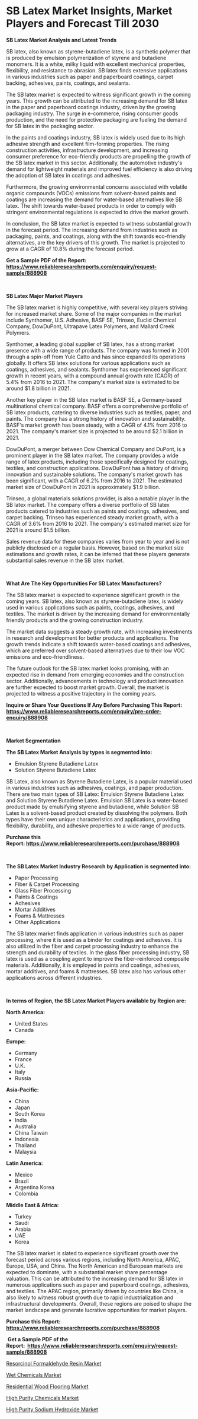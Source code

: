 <p><h1>SB Latex Market Insights, Market Players and Forecast Till 2030</h1></p><p><strong>SB Latex Market Analysis and Latest Trends</strong></p>
<p><p>SB latex, also known as styrene-butadiene latex, is a synthetic polymer that is produced by emulsion polymerization of styrene and butadiene monomers. It is a white, milky liquid with excellent mechanical properties, flexibility, and resistance to abrasion. SB latex finds extensive applications in various industries such as paper and paperboard coatings, carpet backing, adhesives, paints, coatings, and sealants.</p><p>The SB latex market is expected to witness significant growth in the coming years. This growth can be attributed to the increasing demand for SB latex in the paper and paperboard coatings industry, driven by the growing packaging industry. The surge in e-commerce, rising consumer goods production, and the need for protective packaging are fueling the demand for SB latex in the packaging sector.</p><p>In the paints and coatings industry, SB latex is widely used due to its high adhesive strength and excellent film-forming properties. The rising construction activities, infrastructure development, and increasing consumer preference for eco-friendly products are propelling the growth of the SB latex market in this sector. Additionally, the automotive industry's demand for lightweight materials and improved fuel efficiency is also driving the adoption of SB latex in coatings and adhesives.</p><p>Furthermore, the growing environmental concerns associated with volatile organic compounds (VOCs) emissions from solvent-based paints and coatings are increasing the demand for water-based alternatives like SB latex. The shift towards water-based products in order to comply with stringent environmental regulations is expected to drive the market growth.</p><p>In conclusion, the SB latex market is expected to witness substantial growth in the forecast period. The increasing demand from industries such as packaging, paints, and coatings, along with the shift towards eco-friendly alternatives, are the key drivers of this growth. The market is projected to grow at a CAGR of 10.8% during the forecast period.</p></p>
<p><strong>Get a Sample PDF of the Report:&nbsp; <a href="https://www.reliableresearchreports.com/enquiry/request-sample/888908">https://www.reliableresearchreports.com/enquiry/request-sample/888908</a></strong></p>
<p>&nbsp;</p>
<p><strong>SB Latex Major Market Players</strong></p>
<p><p>The SB latex market is highly competitive, with several key players striving for increased market share. Some of the major companies in the market include Synthomer, U.S. Adhesive, BASF SE, Trinseo, Euclid Chemical Company, DowDuPont, Ultrapave Latex Polymers, and Mallard Creek Polymers.</p><p>Synthomer, a leading global supplier of SB latex, has a strong market presence with a wide range of products. The company was formed in 2001 through a spin-off from Yule Catto and has since expanded its operations globally. It offers SB latex solutions for various applications such as coatings, adhesives, and sealants. Synthomer has experienced significant growth in recent years, with a compound annual growth rate (CAGR) of 5.4% from 2016 to 2021. The company's market size is estimated to be around $1.8 billion in 2021.</p><p>Another key player in the SB latex market is BASF SE, a Germany-based multinational chemical company. BASF offers a comprehensive portfolio of SB latex products, catering to diverse industries such as textiles, paper, and paints. The company has a strong history of innovation and sustainability. BASF's market growth has been steady, with a CAGR of 4.1% from 2016 to 2021. The company's market size is projected to be around $2.1 billion in 2021.</p><p>DowDuPont, a merger between Dow Chemical Company and DuPont, is a prominent player in the SB latex market. The company provides a wide range of latex products, including those specifically designed for coatings, textiles, and construction applications. DowDuPont has a history of driving innovation and sustainable solutions. The company's market growth has been significant, with a CAGR of 6.2% from 2016 to 2021. The estimated market size of DowDuPont in 2021 is approximately $1.9 billion.</p><p>Trinseo, a global materials solutions provider, is also a notable player in the SB latex market. The company offers a diverse portfolio of SB latex products catered to industries such as paints and coatings, adhesives, and carpet backing. Trinseo has experienced steady market growth, with a CAGR of 3.6% from 2016 to 2021. The company's estimated market size for 2021 is around $1.5 billion.</p><p>Sales revenue data for these companies varies from year to year and is not publicly disclosed on a regular basis. However, based on the market size estimations and growth rates, it can be inferred that these players generate substantial sales revenue in the SB latex market.</p></p>
<p>&nbsp;</p>
<p><strong>What Are The Key Opportunities For SB Latex Manufacturers?</strong></p>
<p><p>The SB latex market is expected to experience significant growth in the coming years. SB latex, also known as styrene-butadiene latex, is widely used in various applications such as paints, coatings, adhesives, and textiles. The market is driven by the increasing demand for environmentally friendly products and the growing construction industry.</p><p>The market data suggests a steady growth rate, with increasing investments in research and development for better products and applications. The growth trends indicate a shift towards water-based coatings and adhesives, which are preferred over solvent-based alternatives due to their low VOC emissions and eco-friendliness.</p><p>The future outlook for the SB latex market looks promising, with an expected rise in demand from emerging economies and the construction sector. Additionally, advancements in technology and product innovation are further expected to boost market growth. Overall, the market is projected to witness a positive trajectory in the coming years.</p></p>
<p><strong>Inquire or Share Your Questions If Any Before Purchasing This Report: <a href="https://www.reliableresearchreports.com/enquiry/pre-order-enquiry/888908">https://www.reliableresearchreports.com/enquiry/pre-order-enquiry/888908</a></strong></p>
<p>&nbsp;</p>
<p><strong>Market Segmentation</strong></p>
<p><strong>The SB Latex Market Analysis by types is segmented into:</strong></p>
<p><ul><li>Emulsion Styrene Butadiene Latex</li><li>Solution Styrene Butadiene Latex</li></ul></p>
<p><p>SB Latex, also known as Styrene Butadiene Latex, is a popular material used in various industries such as adhesives, coatings, and paper production. There are two main types of SB Latex: Emulsion Styrene Butadiene Latex and Solution Styrene Butadiene Latex. Emulsion SB Latex is a water-based product made by emulsifying styrene and butadiene, while Solution SB Latex is a solvent-based product created by dissolving the polymers. Both types have their own unique characteristics and applications, providing flexibility, durability, and adhesive properties to a wide range of products.</p></p>
<p><strong>Purchase this Report:&nbsp;<a href="https://www.reliableresearchreports.com/purchase/888908">https://www.reliableresearchreports.com/purchase/888908</a></strong></p>
<p>&nbsp;</p>
<p><strong>The SB Latex Market Industry Research by Application is segmented into:</strong></p>
<p><ul><li>Paper Processing</li><li>Fiber & Carpet Processing</li><li>Glass Fiber Processing</li><li>Paints & Coatings</li><li>Adhesives</li><li>Mortar Additives</li><li>Foams & Mattresses</li><li>Other Applications</li></ul></p>
<p><p>The SB latex market finds application in various industries such as paper processing, where it is used as a binder for coatings and adhesives. It is also utilized in the fiber and carpet processing industry to enhance the strength and durability of textiles. In the glass fiber processing industry, SB latex is used as a coupling agent to improve the fiber-reinforced composite materials. Additionally, it is employed in paints and coatings, adhesives, mortar additives, and foams & mattresses. SB latex also has various other applications across different industries.</p></p>
<p>&nbsp;</p>
<p><strong>In terms of Region, the SB Latex Market Players available by Region are:</strong></p>
<p>
    <p> <strong> North America: </strong>
        <ul>
            <li>United States</li>
            <li>Canada</li>
        </ul>
        </p> 
    <p> <strong> Europe: </strong>
        <ul>
            <li>Germany</li>
            <li>France</li>
            <li>U.K.</li>
            <li>Italy</li>
            <li>Russia</li>
        </ul>
        </p> 
    <p> <strong> Asia-Pacific: </strong>
        <ul>
            <li>China</li>
            <li>Japan</li>
            <li>South Korea</li>
            <li>India</li>
            <li>Australia</li>
            <li>China Taiwan</li>
            <li>Indonesia</li>
            <li>Thailand</li>
            <li>Malaysia</li>
        </ul>
        </p> 
    <p> <strong> Latin America: </strong>
        <ul>
            <li>Mexico</li>
            <li>Brazil</li>
            <li>Argentina Korea</li>
            <li>Colombia</li>
        </ul>
        </p> 
    <p> <strong> Middle East & Africa: </strong>
        <ul>
            <li>Turkey</li>
            <li>Saudi</li>
            <li>Arabia</li>
            <li>UAE</li>
            <li>Korea</li>
        </ul>
    </p>
    </p>
<p><p>The SB latex market is slated to experience significant growth over the forecast period across various regions, including North America, APAC, Europe, USA, and China. The North American and European markets are expected to dominate, with a substantial market share percentage valuation. This can be attributed to the increasing demand for SB latex in numerous applications such as paper and paperboard coatings, adhesives, and textiles. The APAC region, primarily driven by countries like China, is also likely to witness robust growth due to rapid industrialization and infrastructural developments. Overall, these regions are poised to shape the market landscape and generate lucrative opportunities for market players.</p></p>
<p><strong>Purchase this Report: <a href="https://www.reliableresearchreports.com/purchase/888908">https://www.reliableresearchreports.com/purchase/888908</a></strong></p>
<p>&nbsp;<strong>Get a Sample PDF of the Report:&nbsp;&nbsp;<a href="https://www.reliableresearchreports.com/enquiry/request-sample/888908">https://www.reliableresearchreports.com/enquiry/request-sample/888908</a></strong></p>
<p><strong></strong></p>
<p><p><a href="https://github.com/gulaimolin/Market-Research-Report-List-1/blob/main/resorcinol-formaldehyde-resin-market.md">Resorcinol Formaldehyde Resin Market</a></p><p><a href="https://github.com/grishafomin4852/Market-Research-Report-List-1/blob/main/wet-chemicals-market.md">Wet Chemicals Market</a></p><p><a href="https://github.com/ruslanpoljakovrd177/Market-Research-Report-List-1/blob/main/residential-wood-flooring-market.md">Residential Wood Flooring Market</a></p><p><a href="https://github.com/abbypearson7765/Market-Research-Report-List-1/blob/main/high-purity-chemicals-market.md">High Purity Chemicals Market</a></p><p><a href="https://github.com/dziulagalemab/Market-Research-Report-List-1/blob/main/high-purity-sodium-hydroxide-market.md">High Purity Sodium Hydroxide Market</a></p></p>